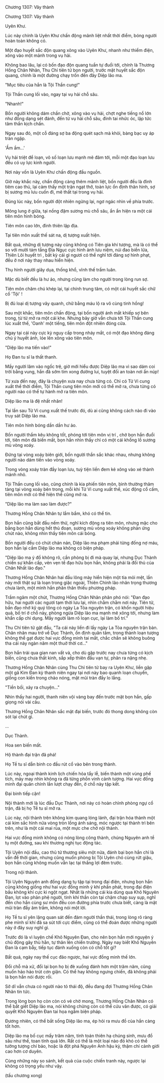 




Chương 1307: Vây thành


Chương 1307: Vây thành

Uyên Khư.

Lúc này chính là Uyên Khư chấn động mãnh liệt nhất thời điểm, bóng người hoàn toàn không có.

Một đạo huyết sắc độn quang xông vào Uyên Khư, nhanh như thiểm điện, xông vào một mảnh trong vụ hải.

Không bao lâu, lại có bốn đạo độn quang tuần tự đuổi tới, chính là Thương Hồng Chân Nhân, Thu Chỉ tiên tử bọn người, trước mặt huyết sắc độn quang, chính là một đường chạy trốn đến đây Diệp lão ma.

"Mục tiêu của hắn là Tội Thần cung!"

Tội Thần cung lối vào, ngay tại vụ hải chỗ sâu.

"Nhanh!"

Bốn người không dám chần chờ, xông vào vụ hải, chợt nghe tiếng nổ lớn như đồng dạng sét đánh, đến từ vụ hải chỗ sâu, đinh tai nhức óc, lập tức tâm thần kịch chấn.

Ngay sau đó, một cỗ đáng sợ ba động quét sạch mà khỏi, bàng bạc uy áp tràn ngập.

'Ầm ầm...'

Vụ hải triệt để loạn, vô số loạn lưu mạnh mẽ đâm tới, mỗi một đạo loạn lưu đều có uy lực kinh người.

Nơi này vốn là Uyên Khư chấn động đầu nguồn.

Giờ này khắc này, chấn động càng thêm mãnh liệt, bốn người đều là đỉnh tiêm cao thủ, lại cảm thấy một trận ngạt thở, toàn lực ổn định thân hình, sợ bị sương mù lưu cuốn đi, mê thất tại trong vụ hải.

Đúng lúc này, bốn người đột nhiên ngừng lại, ngơ ngác nhìn về phía trước.

Mông lung ở giữa, tại nồng đậm sương mù chỗ sâu, ẩn ẩn hiện ra một cái tiên môn hình bóng.

Tiên môn cao lớn, đỉnh thiên lập địa.

Tại tiên môn xuất thế sát na, dị tượng xuất hiện.

Bất quá, những dị tượng này cũng không có Tiên gia khí tượng, mà là có thể so với mười tám tầng Địa Ngục cực hình ảnh lưu niệm, núi đao biển lửa, Thiên Lôi huyết trì , bất kỳ cái gì ngươi có thể nghĩ tới đáng sợ hình phạt, đều ở nơi này thay nhau hiển hiện.

Thụ hình người giãy dụa, thống khổ, vĩnh thế trầm luân.

Mặc dù biết đều là hư ảo, nhưng cũng làm cho người trong lòng run sợ.

Tiên môn chăm chú khép lại, tại chính trung tâm, có một cái huyết sắc chữ cổ 'Tội' !

Bị đủ loại dị tượng vây quanh, chữ bằng máu lộ ra vô cùng tinh hồng!

Sau một khắc, tiên môn chấn động, tại bốn người ánh mắt khiếp sợ bên trong, từ từ mở ra một cái khe. Nhưng bây giờ vẫn chưa tới Tội Thần cung lúc xuất thế, 'Oanh' một tiếng, tiên môn đột nhiên đóng cửa.

Ngay tại cái này cực kỳ nguy cấp trong nháy mắt, có một đạo không đáng chú ý huyết ảnh, lóe lên xông vào tiên môn.

"Diệp lão ma tiến vào!"

Họ Đan tu sĩ la thất thanh.

Mấy người lâm vào ngốc trệ, giờ mới hiểu được Diệp lão ma vì sao dám coi trời bằng vung, hắn đã sớm tìm xong đường lui, tuyệt đối an toàn nơi ẩn núp!

Từ xưa đến nay, đây là chuyện xưa nay chưa từng có. Chỉ có Tử Vi cung xuất thế thời điểm, Tội Thần cung tiên môn mới có thể mở ra, chưa từng có người nào có thể tự hành mở ra tiên môn.

Diệp lão ma là đệ nhất nhân!

Tại lần sau Tử Vi cung xuất thế trước đó, dù ai cũng không cách nào đi vào truy sát Diệp lão ma.

Tiên môn hình bóng dần dần hư ảo.

Bốn người thầm kêu không tốt, phóng tới tiên môn vị trí , chờ bọn hắn đuổi tới, tiên môn đã biến mất, bọn hắn nhìn thấy chỉ có một cái khổng lồ sương mù vòng xoáy.

Đứng tại vòng xoáy biên giới, bốn người thần sắc khác nhau, nhưng không người nào dám tiến vào vòng xoáy.

Trong vòng xoáy tràn đầy loạn lưu, tuỳ tiện liền đem kẻ xông vào xé thành mảnh nhỏ.

Tội Thần cung lối vào, cũng chính là kia phiến tiên môn, bình thường thâm tàng tại vòng xoáy bên trong, mỗi khi Tử Vi cung xuất thế, xúc động cổ cấm, tiên môn mới có thể hiện thế cũng mở ra.

"Diệp lão ma làm sao làm được?"

Thương Hồng Chân Nhân tự lẩm bẩm, khó có thể tin.

Bọn hắn cũng bắt đầu nếm thử, nghĩ kích động ra tiên môn, nhưng mặc cho bằng bọn hắn dùng hết thủ đoạn, sương mù vòng xoáy không phản ứng chút nào, không nhìn thấy tiên môn cái bóng.

Bốn người đều có chút chán nản, Diệp lão ma phạm phải từng đống nợ máu, bọn hắn lại cầm Diệp lão ma không có biện pháp.

"Diệp lão ma ý đồ không rõ, cần phòng bị đi mà quay lại, nhưng Dục Thành chiến sự khẩn cấp, vẻn vẹn tề đạo hữu bọn hắn, không phải là đối thủ của Chân Nhất lão đạo."

Thương Hồng Chân Nhân hai đầu lông mày hiển hiện một tia mỏi mệt, lần này mới thật sự là loạn trong giặc ngoài, Thiên Chính lão nhân trọng thương chưa lành, một mình hắn phân thân thiếu phương pháp.

Trầm ngâm một chút, Thương Hồng Chân Nhân phân phó nói: "Đan đạo hữu, hai người các ngươi tạm thời lưu lại, nhìn chằm chằm nơi này. Tiên tử, bần đạo nhớ kỹ quý tông có ngày La Tỏa nguyên trận, có khốn người hiệu quả, bố trí ở chỗ này, phòng ngừa Diệp lão ma mạnh mẽ xông tới, nhưng làm khẩn cấp chi dụng. Mấy người làm rõ loạn cục, lại làm bố trí."

Thu Chỉ tiên tử gật đầu, "Ta cái này liền đi lấy ngày La Tỏa nguyên trận bàn. Chân nhân mau trở về Dục Thành, ổn định quân tâm, trong thành loạn tượng không thể gạt được hai vực đồng minh tai mắt, chắc chắn sẽ không buông tha cái này ngàn năm một thuở thời cơ..."

Bọn hắn trải qua gian nan vất vả, cho dù gặp trước nay chưa từng có kịch biến, cũng chưa thất kinh, sắp xếp thiên đầu vạn tự, phân ra nặng nhẹ.

Thương Hồng Chân Nhân cùng Thu Chỉ tiên tử bay ra Uyên Khư, liền gặp một gã Kim Đan kỳ thanh niên ngay tại nơi này bao quanh loạn chuyển, giống con kiến trong chảo nóng, mặt mũi tràn đầy lo lắng.

"Tiền bối, xảy ra chuyện..."

Nhìn thấy hai người, thanh niên vội vàng bay đến trước mặt bọn hắn, gấp giọng nói vài câu.

Thương Hồng Chân Nhân sắc mặt đại biến, trước đó thong dong không còn sót lại chút gì.

...

Dục Thành.

Hoa sen biến mất.

Hộ thành đại trận đã phá!

Họ Tề tu sĩ dẫn binh co đầu rút cổ vào bên trong thành.

Lúc này, ngoại thành kinh lịch chiến hỏa tẩy lễ, biến thành một vùng phế tích, mảy may nhìn không ra đã từng phồn vinh cảnh tượng. Hai vực đồng minh đại quân chính lần lượt chạy đến, ở chỗ này tập kết.

Đại binh tiếp cận!

Nội thành mới là lúc đầu Dục Thành, nơi này có hoàn chỉnh phòng ngự cổ trận, đã bị họ Tề tu sĩ mở ra.

Lúc này, nội thành trên không kim quang lóng lánh, đại trận hóa thành một cái kim sắc hình nửa vòng tròn lồng ánh sáng, móc ngược tại thành trì bên trên, như là một cái mai rùa, một mực che chở nội thành.

Hai vực đồng minh không có nóng lòng công thành, chúng Nguyên anh tề tụ một đường, sau khi thương nghị tục động tác.

Tội Uyên nội đấu, cao thủ tử thương siêu một nửa, đánh bại bọn hắn chỉ là vấn đề thời gian, nhưng cũng muốn phòng bị Tội Uyên chó cùng rứt giậu, bọn hắn cũng không muốn vẫn lạc tại thắng lợi đêm trước.

Trong nội thành.

Tội Uyên Nguyên anh đồng dạng tụ tập tại trong đại điện, nhưng bọn hắn cũng không giống như hai vực đồng minh ý khí phấn phát, trong đại điện bầu không khí cực kì ngột ngạt. Nhất là những cái kia dùng qua Khô Nguyên Đan, lọt vào phản phệ người, tinh khí thần còn tại chậm chạp suy sụp, nghĩ đến cho hắn cùng sư môn đều con đường phía trước chưa biết, càng là mặt mũi tràn đầy âm trầm, không nói một lời.

Họ Tề tu sĩ yên lặng quan sát đến đám người thần thái, trong lòng rõ ràng phe mình sĩ khí đã sa sút tới cực điểm, cũng có thể đoán được những người này ở đây suy nghĩ gì.

Trước đó là vì luyện chế Khô Nguyên Đan, cho nên bọn hắn mới nguyện ý chủ động gây thù hằn, tự thân lên chiến trường. Ngày nay biết Khô Nguyên Đan là cạm bẫy, tiếp tục đánh xuống còn có chỗ tốt gì?

Bất quá, ngày nay thế cục đảo ngược, hai vực đồng minh thế lớn.

Đổi chỗ mà xử, đổi lại bọn họ bị đè xuống đánh hơn một trăm năm, cũng muốn hảo hảo trút cơn giận. Có thể hay không ngưng chiến, đã không phải là bọn hắn nói được rồi.

Sở dĩ vẫn chưa có người nào tỏ thái độ, đều đang đợi Thương Hồng Chân Nhân tin tức.

Trong lòng bọn họ còn còn có vẻ chờ mong, Thương Hồng Chân Nhân có thể bắt giết Diệp lão ma, nói không chừng còn có thể cứu vãn được, có giải quyết Khô Nguyên Đan tai họa ngầm biện pháp.

Đương nhiên, có thể bắt sống Diệp lão ma, ép hỏi ra mưu đồ của hắn càng tốt hơn.

Diệp lão ma bố cục mấy trăm năm, tính toán thiên hạ chúng sinh, mưu đồ sâu như thế, toan tính quá lớn. Rất có thể là một loại nào đó khó có thể tưởng tượng chí bảo, hoặc là đột phá Nguyên Anh hậu kỳ, thậm chí cảnh giới cao hơn cơ duyên.

Cùng những này so sánh, kết quả của cuộc chiến tranh này, ngược lại không có trọng yếu như vậy.

(tấu chương xong)




